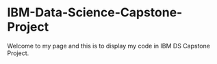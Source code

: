 # IBM-Data-Science-Capstone-Project
Welcome to my page and this is to display my code in IBM DS Capstone Project.
